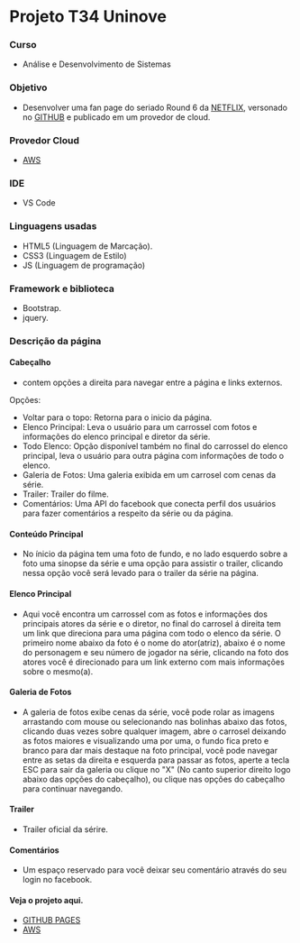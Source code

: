 # Projeto T34 Uninove

### Curso
* Análise e Desenvolvimento de Sistemas

### Objetivo
* Desenvolver uma fan page do seriado Round 6 da [NETFLIX](https://www.netflix.com), versonado no [GITHUB](https://github.com) e publicado em um provedor de cloud.

### Provedor Cloud
* [AWS](http://www.round6.com.br.s3-website.us-east-2.amazonaws.com)

### IDE
* VS Code

### Linguagens usadas

* HTML5 (Linguagem de Marcação).
* CSS3  (Linguagem de Estilo)
* JS    (Linguagem de programação)

### Framework e biblioteca

* Bootstrap.
* jquery.

### Descrição da página

#### Cabeçalho
* contem opções a direita para navegar entre a página e links externos.

Opções:
* Voltar para o topo: Retorna para o inicio da página.
* Elenco Principal: Leva o usuário para um carrossel com fotos e informações do elenco principal e diretor da série.
* Todo Elenco: Opção disponível também no final do carrossel do elenco principal, leva o usuário para outra página com informações de todo o elenco.
* Galeria de Fotos: Uma galeria exibida em um carrosel com cenas da série.
* Trailer: Trailer do filme.
* Comentários: Uma API do facebook que conecta perfil dos usuários para fazer comentários a respeito da série ou da página.

#### Conteúdo Principal
* No ínicio da página tem uma foto de fundo, e no lado esquerdo sobre a foto uma sinopse da série e uma opção para assistir o trailer, clicando nessa opção você será levado para o trailer da série na página.

#### Elenco Principal
* Aqui você encontra um carrossel com as fotos e informações dos principais atores da série e o diretor, no final do carrosel á direita tem um link que direciona para uma página com todo o elenco da série. O primeiro nome abaixo da foto é o nome do ator(atriz), abaixo é o nome do personagem e seu número de jogador na série, clicando na foto dos atores você é direcionado para um link externo com mais informações sobre o mesmo(a).

#### Galeria de Fotos
* A galeria de fotos exibe cenas da série, você pode rolar as imagens arrastando com mouse ou selecionando nas bolinhas abaixo das fotos, clicando duas vezes sobre qualquer imagem, abre o carrosel deixando as fotos maiores e visualizando uma por uma, o fundo fica preto e branco para dar mais destaque na foto principal, você pode navegar entre as setas da direita e esquerda para passar as fotos, aperte a tecla ESC para sair da galeria ou clique no "X" (No canto superior direito logo abaixo das opções do cabeçalho), ou clique nas opções do cabeçalho para continuar navegando.

#### Trailer
* Trailer oficial da sérire.

#### Comentários
* Um espaço reservado para você deixar seu comentário através do seu login no facebook.

#### Veja o projeto aqui.
* [GITHUB PAGES](https://alexsfelix.github.io/round6/)
* [AWS](http://www.round6.com.br.s3-website.us-east-2.amazonaws.com)
